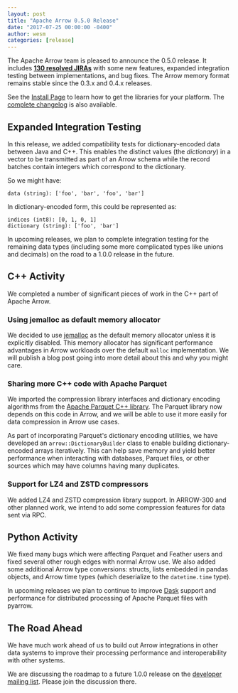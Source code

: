 ```yaml
---
layout: post
title: "Apache Arrow 0.5.0 Release"
date: "2017-07-25 00:00:00 -0400"
author: wesm
categories: [release]
---
```

<!--
{% comment %}
Licensed to the Apache Software Foundation (ASF) under one or more
contributor license agreements.  See the NOTICE file distributed with
this work for additional information regarding copyright ownership.
The ASF licenses this file to you under the Apache License, Version 2.0
(the "License"); you may not use this file except in compliance with
the License.  You may obtain a copy of the License at

http://www.apache.org/licenses/LICENSE-2.0

Unless required by applicable law or agreed to in writing, software
distributed under the License is distributed on an "AS IS" BASIS,
WITHOUT WARRANTIES OR CONDITIONS OF ANY KIND, either express or implied.
See the License for the specific language governing permissions and
limitations under the License.
{% endcomment %}
-->

The Apache Arrow team is pleased to announce the 0.5.0 release. It includes
[**130 resolved JIRAs**][1] with some new features, expanded integration
testing between implementations, and bug fixes. The Arrow memory format remains
stable since the 0.3.x and 0.4.x releases.

See the [Install Page][2] to learn how to get the libraries for your
platform. The [complete changelog][5] is also available.

## Expanded Integration Testing

In this release, we added compatibility tests for dictionary-encoded data
between Java and C++. This enables the distinct values (the *dictionary*) in a
vector to be transmitted as part of an Arrow schema while the record batches
contain integers which correspond to the dictionary.

So we might have:

```
data (string): ['foo', 'bar', 'foo', 'bar']
```

In dictionary-encoded form, this could be represented as:

```
indices (int8): [0, 1, 0, 1]
dictionary (string): ['foo', 'bar']
```

In upcoming releases, we plan to complete integration testing for the remaining
data types (including some more complicated types like unions and decimals) on
the road to a 1.0.0 release in the future.

## C++ Activity

We completed a number of significant pieces of work in the C++ part of Apache
Arrow.

### Using jemalloc as default memory allocator

We decided to use [jemalloc][4] as the default memory allocator unless it is
explicitly disabled. This memory allocator has significant performance
advantages in Arrow workloads over the default `malloc` implementation. We will
publish a blog post going into more detail about this and why you might care.

### Sharing more C++ code with Apache Parquet

We imported the compression library interfaces and dictionary encoding
algorithms from the [Apache Parquet C++ library][3]. The Parquet library now
depends on this code in Arrow, and we will be able to use it more easily for
data compression in Arrow use cases.

As part of incorporating Parquet's dictionary encoding utilities, we have
developed an `arrow::DictionaryBuilder` class to enable building
dictionary-encoded arrays iteratively. This can help save memory and yield
better performance when interacting with databases, Parquet files, or other
sources which may have columns having many duplicates.

### Support for LZ4 and ZSTD compressors

We added LZ4 and ZSTD compression library support. In ARROW-300 and other
planned work, we intend to add some compression features for data sent via RPC.

## Python Activity

We fixed many bugs which were affecting Parquet and Feather users and fixed
several other rough edges with normal Arrow use. We also added some additional
Arrow type conversions: structs, lists embedded in pandas objects, and Arrow
time types (which deserialize to the `datetime.time` type).

In upcoming releases we plan to continue to improve [Dask][7] support and
performance for distributed processing of Apache Parquet files with pyarrow.

## The Road Ahead

We have much work ahead of us to build out Arrow integrations in other data
systems to improve their processing performance and interoperability with other
systems.

We are discussing the roadmap to a future 1.0.0 release on the [developer
mailing list][6]. Please join the discussion there.

[1]: https://issues.apache.org/jira/issues/?jql=project%20%3D%20ARROW%20AND%20status%20in%20(Resolved%2C%20Closed)%20AND%20fixVersion%20%3D%200.5.0
[2]: http://arrow.apache.org/install
[3]: http://github.com/apache/parquet-cpp
[4]: https://github.com/jemalloc/jemalloc
[5]: http://arrow.apache.org/release/0.5.0.html
[6]: http://mail-archives.apache.org/mod_mbox/arrow-dev/
[7]: http://github.com/dask/dask